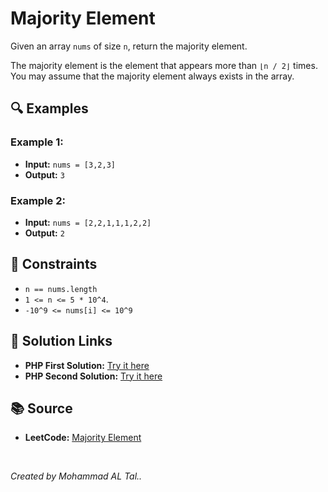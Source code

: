 # Majority Element 

Given an array `nums` of size `n`, return the majority element.

The majority element is the element that appears more than `⌊n / 2⌋` times. You may assume that the majority element always exists in the array.


## 🔍 Examples

### Example 1:
- **Input:** `nums = [3,2,3]`
- **Output:** `3`

### Example 2:
- **Input:** `nums = [2,2,1,1,1,2,2]`
- **Output:** `2`


## 📝 Constraints
- `n == nums.length`
- `1 <= n <= 5 * 10^4`.
- `-10^9 <= nums[i] <= 10^9`


## 🔗 Solution Links

- **PHP First Solution:** [Try it here](https://www.programiz.com/online-compiler/9apK4IUzyefJN)
- **PHP Second Solution:** [Try it here](https://www.programiz.com/online-compiler/3rlFdzMQd4MP9)

## 📚 Source
- **LeetCode:** [Majority Element](https://leetcode.com/problems/majority-element)

<br>

*Created by Mohammad AL Tal..*
